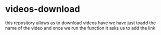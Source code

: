 # videos-download
this repository allows as to download videos have we have just toadd the name of the video and once we run the function it asks us to add the link
